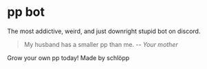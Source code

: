 # pp bot

The most addictive, weird, and just downright stupid bot on discord.
> My husband has a smaller pp than me.
>-- *Your mother*
>
Grow your own pp today!
Made by schlöpp
